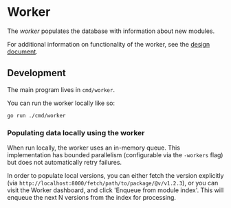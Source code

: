 # Worker

The _worker_ populates the database with information about new modules.

For additional information on functionality of the worker, see the
[design document](design.md).

## Development

The main program lives in `cmd/worker`.

You can run the worker locally like so:

    go run ./cmd/worker

### Populating data locally using the worker

When run locally, the worker uses an in-memory queue. This implementation has
bounded parallelism (configurable via the `-workers` flag) but does not
automatically retry failures.

In order to populate local versions, you can either fetch the version explicitly
(via `http://localhost:8000/fetch/path/to/package/@v/v1.2.3`), or you can visit the
Worker dashboard, and click 'Enqueue from module index'. This will enqueue the
next N versions from the index for processing.

